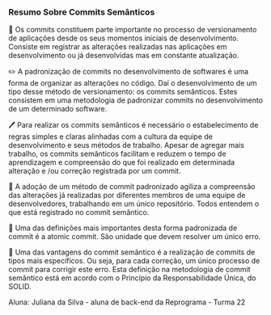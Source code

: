 <h3> Resumo Sobre Commits Semânticos </h3>

:pencil: Os commits constituem parte importante no processo de versionamento de aplicações desde os seus momentos iniciais de desenvolvimento. Consiste em registrar as alterações realizadas nas aplicações em desenvolvimento ou já desenvolvidas mas em constante atualização.

:pencil2: A padronização de commits no desenvolvimento de softwares é uma forma de organizar as alterações no código. Daí o desenvolvimento de um tipo desse método de versionamento: os commits semânticos. Estes consistem em uma metodologia de padronizar commits no desenvolvimento de um determinado software.

:pen: Para realizar os commits semânticos é necessário o estabelecimento de regras simples e claras alinhadas com a cultura da equipe de desenvolvimento e seus métodos de trabalho. Apesar de agregar mais trabalho, os commits semânticos facilitam e reduzem o tempo de aprendizagem e compreensão do que foi realizado em determinada alteração e /ou correção registrada por um commit.

:paperclip: A adoção de um método de commit padronizado agiliza a compreensão das alterações já realizadas por diferentes membros de uma equipe de desenvolvedores, trabalhando em um único repositório. Todos entendem o que está registrado no commit semântico.

:pushpin: Uma das definições mais importantes desta forma padronizada de commit é a atomic commit. São unidade que devem resolver um único erro.

:ledger: Uma das vantagens do commit semântico é a realização de commits de tipos mais específicos. Ou seja, para cada correção, um único processo de commit para corrigir este erro. Esta definição na metodologia de commit semântico está em acordo com o Princípio da Responsabilidade Única, do SOLID.

Aluna: Juliana da Silva - aluna de back-end da Reprograma - Turma 22
